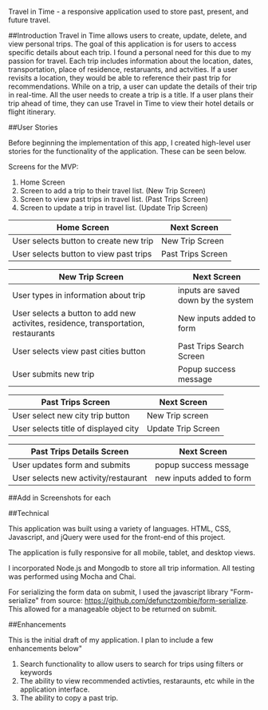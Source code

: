 Travel in Time - a responsive application used to store past, present, and future travel.

##Introduction
Travel in Time allows users to create, update, delete, and view personal trips. The goal of this application is for users to access specific details about each trip.
I found a personal need for this due to my passion for travel. Each trip includes information about the location, dates, transportation, place of residence, restaruants, and actvities. If a user revisits a location, they would be able to reference their past trip for recommendations.
While on a trip, a user can update the details of their trip in real-time. All the user needs to create a trip is a title. If a user plans their trip ahead of time, they can use Travel in Time to view their hotel details or flight itinerary.

##User Stories

Before beginning the implementation of this app, I created high-level user stories for the functionality of the application. These can be seen below.

Screens for the MVP:
1. Home Screen
2. Screen to add a trip to their travel list. (New Trip Screen)
3. Screen to view past trips in travel list. (Past Trips Screen)
4. Screen to update a trip in travel list.  (Update Trip Screen)


Home Screen | Next Screen
-----------------  | ----------------
User selects button to create new trip | New Trip Screen
User selects button to view past trips | Past Trips Screen

New Trip Screen | Next Screen
-----------------  | ----------------
User types in information about trip | inputs are saved down by the system
User selects a button to add new activites, residence, transportation, restaurants | New inputs added to form
User selects view past cities button | Past Trips Search Screen
User submits new trip | Popup success message

Past Trips Screen| Next Screen
-----------------  | ----------------
User select new city trip button | New Trip screen
User selects title of displayed city | Update Trip Screen

Past Trips Details Screen | Next Screen
-----------------  | ----------------
User updates form and submits | popup success message
User selects new activity/restaurant | new inputs added to form

##Add in Screenshots for each

##Technical

This application was built using a variety of languages. HTML, CSS, Javascript, and jQuery were used for the front-end of this project.

The application is fully responsive for all mobile, tablet, and desktop views.

I incorporated Node.js and Mongodb to store all trip information. All testing was performed using Mocha and Chai.

For serializing the form data on submit, I used the javascript library "Form-serialize" from source: https://github.com/defunctzombie/form-serialize. This allowed for a manageable object to be returned on submit.

##Enhancements

This is the initial draft of my application. I plan to include a few enhancements below"
1. Search functionality to allow users to search for trips using filters or keywords
2. The ability to view recommended activties, restaraunts, etc while in the application interface.
3. The ability to copy a past trip.

